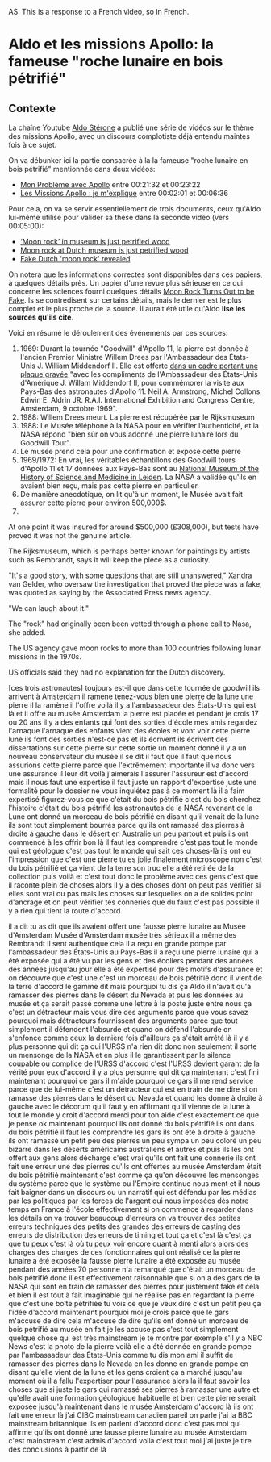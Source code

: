 AS: This is a response to a French video, so in French.

# Aldo et les missions Apollo: la fameuse "roche lunaire en bois pétrifié"

## Contexte
La chaîne Youtube [Aldo Stérone](https://www.youtube.com/@AldoSterone111) a publié une série de vidéos sur le thème des missions Apollo, avec un discours complotiste déjà entendu maintes fois à ce sujet.

On va débunker ici la partie consacrée à la la fameuse "roche lunaire en bois pétrifié" mentionnée dans deux vidéos:

- [Mon Problème avec Apollo](https://www.youtube.com/watch?v=SNZG5v2PIP0) entre 00:21:32 et 00:23:22
- [Les Missions Apollo : je m'explique](https://www.youtube.com/watch?v=S6Jzs-xSZ6c) entre 00:02:01 et 00:06:36

Pour cela, on va se servir essentiellement de trois documents, ceux qu'Aldo lui-même utilise pour valider sa thèse dans la seconde vidéo (vers 00:05:00):

- [‘Moon rock’ in museum is just petrified wood](https://www.nbcnews.com/id/wbna32581790)
- [Moon rock at Dutch museum is just petrified wood](https://www.cbc.ca/news/science/moon-rock-at-dutch-museum-is-just-petrified-wood-1.788375)
- [Fake Dutch 'moon rock' revealed](http://news.bbc.co.uk/2/hi/europe/8226075.stm)

On notera que les informations correctes sont disponibles dans ces papiers, à quelques détails près. Un  papier d'une revue plus sérieuse en ce qui concerne les sciences fourni quelques détails [Moon Rock Turns Out to be Fake](https://phys.org/news/2009-09-moon-fake.html). ls se contredisent sur certains détails, mais le dernier est le plus complet et le plus proche de la source. Il aurait été utile qu'Aldo **lise les sources qu'ils cite**.

Voici en résumé le déroulement des événements par ces sources:

1. 1969: Durant la tournée "Goodwill" d'Apollo 11, la pierre est donnée à l'ancien Premier Ministre Willem Drees par l'Ambassadeur des États-Unis J. William Middendorf II. Elle est offerte [dans un cadre portant une plaque gravée](src/fake-moon-rock-cp-300-72211.webp) "avec les compliments de l'Ambassadeur des États-Unis d'Amérique J. Willam Middendorf II, pour commémorer la visite aux Pays-Bas des astronautes d'Apollo 11. Neil A. Armstrong, Michel Collons, Edwin E. Aldrin JR. R.A.I. International Exhibition and Congress Centre, Amsterdam, 9 octobre 1969".
2. 1988: Willem Drees meurt. La pierre est récupérée par le Rijksmuseum
3. 1988: Le Musée téléphone à la NASA pour en vérifier l’authenticité, et la NASA répond "bien sûr on vous adonné une pierre lunaire lors du Goodwill Tour".
4. Le musée prend cela pour une confirmation et expose cette pierre
5. 1969/1972: En vrai, les véritables échantillons des Goodwill tours d'Apollo 11 et 17 données aux Pays-Bas sont au [National Museum of the History of Science and Medicine in Leiden](https://en.wikipedia.org/wiki/Netherlands_lunar_sample_displays). La NASA a validée qu'ils en avaient bien reçu, mais pas cette pierre en particulier.
6. De manière anecdotique, on lit qu'à un moment, le Musée avait fait assurer cette pierre pour environ 500,000$.
7. 
At one point it was insured for around $500,000 (£308,000), but tests have proved it was not the genuine article.

The Rijksmuseum, which is perhaps better known for paintings by artists such as Rembrandt, says it will keep the piece as a curiosity.

"It's a good story, with some questions that are still unanswered," Xandra van Gelder, who oversaw the investigation that proved the piece was a fake, was quoted as saying by the Associated Press news agency.

"We can laugh about it."

The "rock" had originally been been vetted through a phone call to Nasa, she added.

The US agency gave moon rocks to more than 100 countries following lunar missions in the 1970s.

US officials said they had no explanation for the Dutch discovery. 

\[ces trois astronautes\] toujours est-il que dans cette tournée de goodwill ils arrivent à Amsterdam il 
ramène tenez-vous bien une pierre de la lune une pierre il la ramène il 
l'offre voilà il y a l'ambassadeur des États-Unis qui est là et il offre au 
musée Amsterdam la pierre est placée et pendant je crois 17 ou 20 ans il y a 
des enfants qui font des sorties d'école mes amis regardez l'arnaque l'arnaque 
des enfants vient des écoles et vont voir cette pierre lune ils font des 
sorties n'est-ce pas et ils écrivent ils écrivent des dissertations sur cette 
pierre sur cette sortie un moment donné il y a un nouveau conservateur du 
musée il se dit il faut que il faut que nous assurions cette pierre parce que 
l'extrêmement importante il va donc vers une assurance il leur dit voilà 
j'aimerais l'assurer l'assureur est d'accord mais il nous faut une expertise 
il faut juste un rapport d'expertise juste une formalité pour le dossier ne 
vous inquiétez pas à ce moment là il a faim expertisé figurez-vous ce que 
c'était du bois pétrifié c'est du bois cherchez l'histoire c'était du bois 
pétrifié les astronautes de la NASA revenant de la Lune ont donné un morceau 
de bois pétrifié en disant qu'il venait de la lune ils sont tout simplement 
bourrés parce qu'ils ont ramassé des pierres à droite à gauche dans le désert 
en Australie un peu partout et puis ils ont commencé à les offrir bon là il 
faut les comprendre c'est pas tout le monde qui est géologue c'est pas tout le 
monde qui sait ces choses-là ils ont eu l'impression que c'est une pierre tu 
es jolie finalement microscope non c'est du bois pétrifié et ça vient de la 
terre son truc elle a été retirée de la collection puis voilà et c'est tout 
donc le problème avec ces gens c'est que il raconte plein de choses alors il y 
a des choses dont on peut pas vérifier si elles sont vrai ou pas mais les 
choses sur lesquelles on a de solides point d'ancrage et on peut vérifier tes 
conneries que du faux c'est pas possible il y a rien qui tient la route 
d'accord

il a dit tu as dit que ils avaient offert une fausse pierre lunaire au Musée 
d'Amsterdam Musée d'Amsterdam musée très sérieux il a même des Rembrandt il 
sent authentique cela il a reçu en grande pompe par l'ambassadeur des 
États-Unis au Pays-Bas il a reçu une pierre lunaire qui a été exposée qui a 
été vu par les gens et des écoliers pendant des années des années jusqu'au 
jour elle a été expertisé pour des motifs d'assurance et on découvre que c'est 
une c'est un morceau de bois pétrifié donc il vient de la terre d'accord le 
gamme dit mais pourquoi tu dis ça Aldo il n'avait qu'à ramasser des pierres 
dans le désert du Nevada et puis les données au musée et ça serait passé comme 
une lettre à la poste juste entre nous ça c'est un détracteur mais vous dire 
des arguments parce que vous savez pourquoi mais détracteurs fournissent des 
arguments parce que tout simplement il défendent l'absurde et quand on défend 
l'absurde on s'enfonce comme ceux la dernière fois d'ailleurs ça s'était 
arrêté là il y a plus personne qui dit ça oui l'URSS n'a rien dit donc non 
seulement il sorte un mensonge de la NASA et en plus il le garantissent par le 
silence coupable ou complice de l'URSS d'accord c'est l'URSS devient garant de 
la vérité pour eux d'accord il y a plus personne qui dit ça maintenant c'est 
fini maintenant pourquoi ce gars il m'aide pourquoi ce gars il me rend service 
 parce que de lui-même c'est un détracteur qui est en train de me dire si on 
ramasse des pierres dans le désert du Nevada et quand les donne à droite à 
gauche avec le décorum qu'il faut y en affirmant qu'il vienne de la lune à tout 
 le monde y croit d'accord merci pour ton aide c'est exactement ce que je pense 
ok maintenant pourquoi ils ont donné du bois pétrifié ils ont dans du bois 
pétrifié il faut les comprendre les gars ils ont été à droite à gauche ils ont 
ramassé un petit peu des pierres un peu sympa un peu coloré un peu bizarre dans 
 les déserts américains australiens et autres et puis ils les ont offert aux 
gens alors décharge c'est vrai qu'ils ont fait une connerie ils ont fait une 
erreur une des pierres qu'ils ont offertes au musée Amsterdam était du bois 
pétrifié maintenant c'est comme ça qu'on découvre les mensonges du système 
parce que le système ou l'Empire continue nous ment et il nous fait baigner 
dans un discours ou un narratif qui est défendu par les médias par les 
politiques par les forces de l'argent qui nous imposées dès notre temps en 
France à l'école effectivement si on commence à regarder dans les détails on 
va trouver beaucoup d'erreurs on va trouver des petites erreurs techniques des 
petits des grandes des erreurs de casting des erreurs de distribution des 
erreurs de timing et tout ça et c'est là c'est ça que tu peux c'est là où tu 
peux voir encore quant à menti alors alors des charges des charges de ces 
fonctionnaires qui ont réalisé ce la pierre lunaire a été exposée la fausse 
pierre lunaire a été exposée au musée pendant des années 70 personne n'a 
remarqué que c'était un morceau de bois pétrifié donc il est effectivement 
raisonnable que si on a des gars de la NASA qui sont en train de ramasser des 
pierres pour justement fake et cela et bien il est tout à fait imaginable qui 
ne réalise pas en regardant la pierre que c'est une boîte pétrifiée tu vois ce 
que je veux dire c'est un petit peu ça l'idée d'accord maintenant pourquoi moi 
je crois parce que le gars m'accuse de dire cela m'accuse de dire qu'ils ont 
donné un morceau de bois pétrifié au musée en fait je les accuse pas c'est 
tout simplement quelque chose qui est très mainstream je te montre par exemple 
s'il y a NBC News c'est la photo de la pierre voilà elle a été donnée en 
grande pompe par l'ambassadeur des États-Unis comme tu dis mon ami il suffit 
de ramasser des pierres dans le Nevada en les donne en grande pompe en disant 
qu'elle vient de la lune et les gens croient ça a marché jusqu'au moment où il 
a fallu l'expertiser pour l'assurance alors là il faut savoir les choses que 
si juste le gars qui ramassé ses pierres à ramasser une autre et qu'elle 
avait une formation géologique habituelle et bien cette pierre serait exposée 
jusqu'à maintenant dans le musée Amsterdam d'accord là ils ont fait une erreur 
 là j'ai CIBC mainstream canadien pareil on parle j'ai la BBC mainstream 
britannique ils en parlent d'accord donc c'est pas moi qui affirme qu'ils ont 
donné une fausse pierre lunaire au musée Amsterdam c'est mainstream c'est 
admis d'accord voilà c'est tout moi j'ai juste je tire des conclusions à 
partir de là

